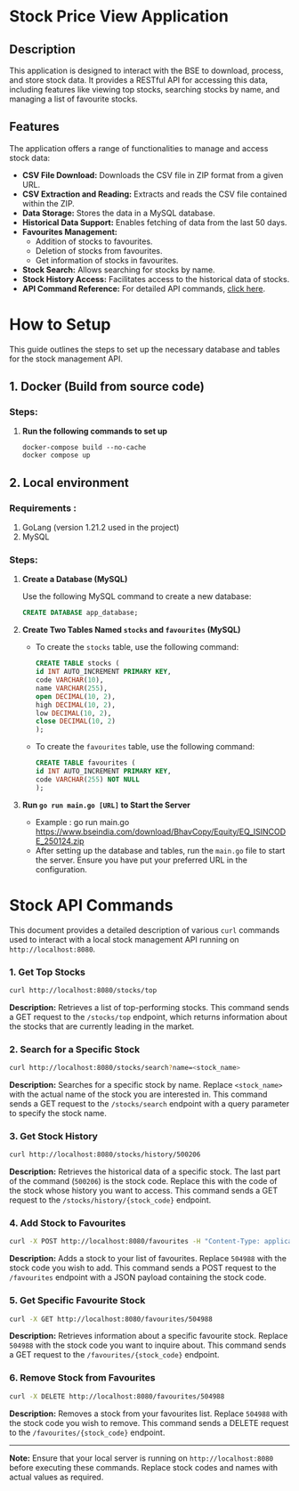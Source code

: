# Stock Price View Application

## Description
This application is designed to interact with the BSE to download, 
process, and store stock data. 
It provides a RESTful API for accessing this data, 
including features like viewing top stocks, searching stocks by name, 
and managing a list of favourite stocks.

## Features

The application offers a range of functionalities to manage and access stock data:

- **CSV File Download:** Downloads the CSV file in ZIP format from a given URL.
- **CSV Extraction and Reading:** Extracts and reads the CSV file contained within the ZIP.
- **Data Storage:** Stores the data in a MySQL database.
- **Historical Data Support:** Enables fetching of data from the last 50 days.
- **Favourites Management:**
   - Addition of stocks to favourites.
   - Deletion of stocks from favourites.
   - Get information of stocks in favourites.
- **Stock Search:** Allows searching for stocks by name.
- **Stock History Access:** Facilitates access to the historical data of stocks.
- **API Command Reference:** For detailed API commands, [click here](#stock-api-commands).


# How to Setup

This guide outlines the steps to set up the necessary database and tables for the stock management API.
## 1. Docker (Build from source code)
### Steps:
1. **Run the following commands to set up**
    ```
   docker-compose build --no-cache
   docker compose up
   ```

## 2. Local environment

### Requirements : 

1. GoLang (version 1.21.2 used in the project)
2. MySQL

### Steps:
1. **Create a Database (MySQL)**

   Use the following MySQL command to create a new database:

   ```sql
   CREATE DATABASE app_database;
   ```

2. **Create Two Tables Named `stocks` and `favourites` (MySQL)**

    - To create the `stocks` table, use the following command:

      ```sql
      CREATE TABLE stocks (
      id INT AUTO_INCREMENT PRIMARY KEY,
      code VARCHAR(10),
      name VARCHAR(255),
      open DECIMAL(10, 2),
      high DECIMAL(10, 2),
      low DECIMAL(10, 2),
      close DECIMAL(10, 2)
      );
      ```

    - To create the `favourites` table, use the following command:

      ```sql
      CREATE TABLE favourites (
      id INT AUTO_INCREMENT PRIMARY KEY,
      code VARCHAR(255) NOT NULL
      );
      ```

3. **Run `go run main.go [URL]` to Start the Server**

    - Example : go run main.go https://www.bseindia.com/download/BhavCopy/Equity/EQ_ISINCODE_250124.zip
     - After setting up the database and tables, run the `main.go` file to start the server. Ensure you have put your preferred URL in the configuration.


# Stock API Commands

This document provides a detailed description of various `curl` commands used to interact with a local stock management API running on `http://localhost:8080`.

### 1. Get Top Stocks
```bash
curl http://localhost:8080/stocks/top
```
**Description:** Retrieves a list of top-performing stocks. This command sends a GET request to the `/stocks/top` endpoint, which returns information about the stocks that are currently leading in the market.

### 2. Search for a Specific Stock
```bash
curl http://localhost:8080/stocks/search?name=<stock_name>
```
**Description:** Searches for a specific stock by name. Replace `<stock_name>` with the actual name of the stock you are interested in. This command sends a GET request to the `/stocks/search` endpoint with a query parameter to specify the stock name.

### 3. Get Stock History
```bash
curl http://localhost:8080/stocks/history/500206
```
**Description:** Retrieves the historical data of a specific stock. The last part of the command (`500206`) is the stock code. Replace this with the code of the stock whose history you want to access. This command sends a GET request to the `/stocks/history/{stock_code}` endpoint.

### 4. Add Stock to Favourites
```bash
curl -X POST http://localhost:8080/favourites -H "Content-Type: application/json" -d "{"Code": "504988"}"
```
**Description:** Adds a stock to your list of favourites. Replace `504988` with the stock code you wish to add. This command sends a POST request to the `/favourites` endpoint with a JSON payload containing the stock code.

### 5. Get Specific Favourite Stock
```bash
curl -X GET http://localhost:8080/favourites/504988
```
**Description:** Retrieves information about a specific favourite stock. Replace `504988` with the stock code you want to inquire about. This command sends a GET request to the `/favourites/{stock_code}` endpoint.

### 6. Remove Stock from Favourites
```bash
curl -X DELETE http://localhost:8080/favourites/504988
```
**Description:** Removes a stock from your favourites list. Replace `504988` with the stock code you wish to remove. This command sends a DELETE request to the `/favourites/{stock_code}` endpoint.

---

**Note:** Ensure that your local server is running on `http://localhost:8080` before executing these commands. Replace stock codes and names with actual values as required.


